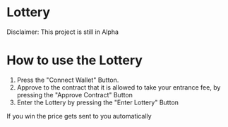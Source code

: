 # Lottery

Disclaimer: This project is still in Alpha

# How to use the Lottery

1. Press the "Connect Wallet" Button.
2. Approve to the contract that it is allowed to take your entrance fee, by pressing the "Approve Contract" Button
3. Enter the Lottery by pressing the "Enter Lottery" Button

If you win the price gets sent to you automatically
